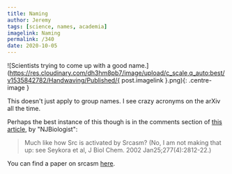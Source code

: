 ```yaml
---
title: Naming
author: Jeremy
tags: [science, names, academia]
imagelink: Naming
permalink: /340
date: 2020-10-05
---
```


![Scientists trying to come up with a good name.](https://res.cloudinary.com/dh3hm8pb7/image/upload/c_scale,q_auto:best/v1535842782/Handwaving/Published/{ post.imagelink }.png){: .centre-image }

This doesn't just apply to group names. I see crazy acronyms on the arXiv all the time.

Perhaps the best instance of this though is in the comments section of [this article](https://blogs.sciencemag.org/pipeline/archives/2019/07/18/acronym-fever-we-need-an-acronym-for-that), by "NJBiologist":

> Much like how Src is activated by Srcasm?
(No, I am not making that up: see Seykora et al, J Biol Chem. 2002 Jan25;277(4):2812-22.)

You can find a paper on srcasm [here](https://www.jbc.org/content/277/4/2812.full.pdf).
